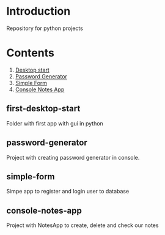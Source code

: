 # Introduction
Repository for python projects 

# Contents
1. [Desktop start](#first-desktop-start)
2. [Password Generator](#password-generator)
3. [Simple Form](#simple-form)
4. [Console Notes App](#console-notes-app)

## first-desktop-start
Folder with first app with gui in python

## password-generator
Project with creating password generator in console.

## simple-form
Simpe app to register and login user to database

## console-notes-app
Project with NotesApp to create, delete and check our notes
